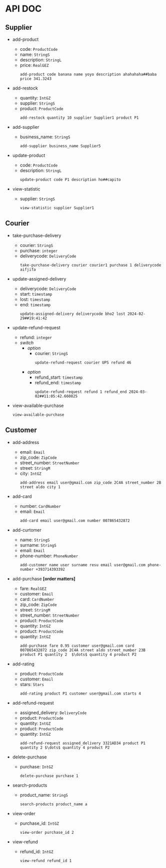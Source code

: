 # API DOC

## Supplier

- add-product
  - code: `ProductCode`
  - name: `StringS`
  - description: `StringL`
  - price: `RealGEZ`
      ```
      add-product code banana name yoyo description ahahahaha##baba price 341.3243
      ```

- add-restock
  - quantity: `IntGZ`
  - supplier: `StringS`
  - product: `ProductCode`
      ```
      add-restock quantity 10 supplier Supplier1 product P1
      ```

- add-supplier
  - business_name: `StringS`
      ```
      add-supplier business_name Supplier5
      ```

- update-product
  - code: `ProductCode`
  - description: `StringL`
      ```
      update-product code P1 description ho##capito
      ```

- view-statistic
  - supplier: `StringS`
      ```
      view-statistic supplier Supplier1
      ```

## Courier

- take-purchase-delivery
  - courier: `StringS`
  - purchase: `integer`
  - deliverycode: `DeliveryCode`
      ```
      take-purchase-delivery courier courier1 purchase 1 deliverycode aifjifa
      ```

- update-assigned-delivery
  - deliverycode: `DeliveryCode`
  - start: `timestamp`
  - lost: `timestamp`
  - end: `timestamp`
      ```
      update-assigned-delivery deliverycode bho2 lost 2024-02-29##19:41:42
      ```

- update-refund-request
  - refund: `integer`
  - _switch_
    - _option_
      - courier: `StringS`
          ```
          update-refund-request courier UPS refund 46
          ```
    - _option_
      - refund_start: `timestamp`
      - refund_end: `timestamp`
          ```
          update-refund-request refund 1 refund_end 2024-03-02##11:05:42.660825
          ```

- view-available-purchase
    ```
    view-available-purchase
    ```

## Customer

- add-address
  - email: `Email`
  - zip_code: `ZipCode`
  - street_number: `StreetNumber`
  - street: `StringM`
  - city: `IntGZ`
      ```
      add-address email user@gmail.com zip_code 2C4A street_number 2B street aldo city 1
      ```

- add-card
  - number: `CardNumber`
  - email: `Email`
      ```
      add-card email user@gmail.com number 007865432872
      ```

- add-curtomer
  - name: `StringS`
  - surname: `StringS`
  - email: `Email`
  - phone-number: `PhoneNumber`
      ```
      add-customer name user surname resu email user@gmail.com phone-number +393714393392
      ```

- add-purchase **[order matters]**
  - fare: `RealGEZ`
  - customer: `Email`
  - card: `CardNumber`
  - zip_code: `ZipCode`
  - street: `StringM`
  - street_number: `StreetNumber`
  - product: `ProductCode`
  - quantity: `IntGZ`
  - product: `ProductCode`
  - quantity: `IntGZ`
      ```
      add-purchase fare 0.95 customer user@gmail.com card 007865432872 zip_code 2C4A street aldo street_number 23B product P1 quantity 2  $\dots$ quantity 4 product P2
      ```

- add-rating
  - product: `ProductCode`
  - customer: `Email`
  - stars: `Stars`
      ```
      add-rating product P1 customer user@gmail.com starts 4
      ```

- add-refund-request
  - assigned_delivery: `DeliveryCode`
  - product: `ProductCode`
  - quantity: `IntGZ`
  - product: `ProductCode`
  - quantity: `IntGZ`
      ```
      add-refund-request assigned_delivery 3321AD34 product P1 quantity 2 $\dots$ quantity 4 product P2
      ```

- delete-purchase
  - purchase: `IntGZ`
      ```
      delete-purchase purchase 1
      ```

- search-products
  - product_name: `StringS`
      ```
      search-products product_name a
      ```

- view-order
  - purchase_id: `IntGZ`
      ```
      view-order purchase_id 2
      ```

- view-refund
  - refund_id: `IntGZ`
      ```
      view-refund refund_id 1
      ```
